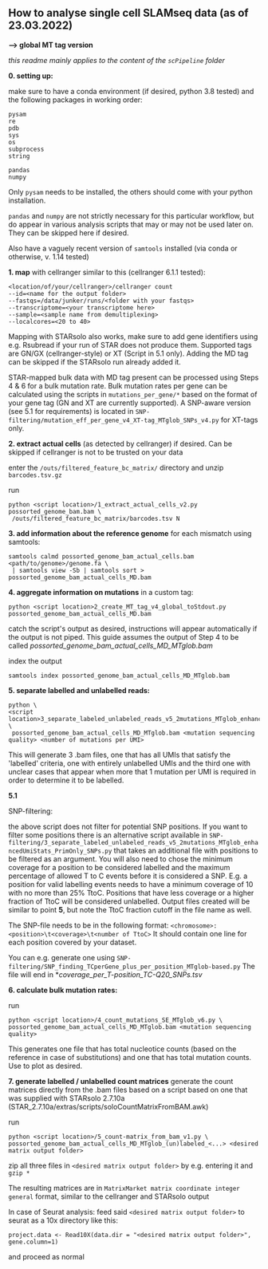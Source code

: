 How to analyse single cell SLAMseq data (as of 23.03.2022)
--

**--> global MT tag version**

*this readme mainly applies to the content of the ```scPipeline``` folder*

**0. setting up:**

make sure to have a conda environment (if desired, python 3.8 tested) and the following packages in working order:
```
pysam
re
pdb
sys
os
subprocess
string

pandas
numpy
```
Only ```pysam``` needs to be installed, the others should come with your python installation.

```pandas``` and ```numpy``` are not strictly necessary for this particular workflow, but do appear in various analysis scripts that may or may not be used later on. They can be skipped here if desired.

Also have a vaguely recent version of ```samtools``` installed (via conda or otherwise, v. 1.14 tested)

**1. map** with cellranger similar to this (cellranger 6.1.1 tested):
```
<location/of/your/cellranger>/cellranger count
--id=<name for the output folder>
--fastqs=/data/junker/runs/<folder with your fastqs>
--transcriptome=<your transcriptome here>
--sample=<sample name from demultiplexing>
--localcores=<20 to 40>
```

Mapping with STARsolo also works, make sure to add gene identifiers using e.g. Rsubread if your run of STAR does not produce them. Supported tags are GN/GX (cellranger-style) or XT (Script in 5.1 only). Adding the MD tag can be skipped if the STARsolo run already added it.

STAR-mapped bulk data with MD tag present can be processed using Steps 4 & 6 for a bulk mutation rate. Bulk mutation rates per gene can be calculated using the scripts in ```mutations_per_gene/*``` based on the format of your gene tag (GN and XT are currently supported). A SNP-aware version (see 5.1 for requirements) is located in ```SNP-filtering/mutation_eff_per_gene_v4_XT-tag_MTglob_SNPs_v4.py``` for XT-tags only.

**2. extract actual cells** (as detected by cellranger) if desired. Can be skipped if cellranger is not to be trusted on your data

enter the ```/outs/filtered_feature_bc_matrix/``` directory and unzip ```barcodes.tsv.gz```

run
```
python <script location>/1_extract_actual_cells_v2.py possorted_genome_bam.bam \
 /outs/filtered_feature_bc_matrix/barcodes.tsv N
```

**3. add information about the reference genome** for each mismatch using samtools:
```
samtools calmd possorted_genome_bam_actual_cells.bam <path/to/genome>/genome.fa \
 | samtools view -Sb | samtools sort > possorted_genome_bam_actual_cells_MD.bam
```

**4. aggregate information on mutations** in a custom tag:
```
python <script location>2_create_MT_tag_v4_global_toStdout.py possorted_genome_bam_actual_cells_MD.bam
```
catch the script's output as desired, instructions will appear automatically if the output is not piped.
This guide assumes the output of Step 4 to be called *possorted_genome_bam_actual_cells_MD_MTglob.bam*

index the output
```
samtools index possorted_genome_bam_actual_cells_MD_MTglob.bam
```

**5. separate labelled and unlabelled reads:**
```
python \
<script location>3_separate_labeled_unlabeled_reads_v5_2mutations_MTglob_enhancedUmiStats_PrimOnly.py \
 possorted_genome_bam_actual_cells_MD_MTglob.bam <mutation sequencing quality> <number of mutations per UMI>
 ```
This will generate 3 .bam files, one that has all UMIs that satisfy the 'labelled' criteria, one with entirely unlabelled UMIs and the third one with unclear cases that appear when more that 1 mutation per UMI is required in order to determine it to be labelled.

**5.1**

SNP-filtering:

the above script does not filter for potential SNP positions. If you want to filter some positions there is an alternative script available in ```SNP-filtering/3_separate_labeled_unlabeled_reads_v5_2mutations_MTglob_enhancedUmiStats_PrimOnly_SNPs.py```
that takes an additional file with positions to be filtered as an argument. You will also need to chose the minimum coverage for a position to be considered labelled and the maximum percentage of allowed T to C events before it is considered a SNP. E.g. a position for valid labelling events needs to have a minimum coverage of 10 with no more than 25% TtoC. Positions that have less coverage or a higher fraction of TtoC will be considered unlabelled.
Output files created will be similar to point **5**, but note the TtoC fraction cutoff in the file name as well.

The SNP-file needs to be in the following format:
```<chromosome>:<position>\t<coverage>\t<number of TtoC>```
It should contain one line for each position covered by your dataset.

You can e.g. generate one using
```SNP-filtering/SNP_finding_TCperGene_plus_per_position_MTglob-based.py```
The file will end in **coverage_per_T-position_TC-Q20_SNPs.tsv*

**6. calculate bulk mutation rates:**

run
```
python <script location>/4_count_mutations_SE_MTglob_v6.py \
possorted_genome_bam_actual_cells_MD_MTglob.bam <mutation sequencing quality>
```
This generates one file that has total nucleotice counts (based on the reference in case of substitutions) and one that has total mutation counts. Use to plot as desired.


**7. generate labelled / unlabelled count matrices**
generate the count matrices directly from the .bam files based on a script based on one that was supplied with STARsolo 2.7.10a (STAR_2.7.10a/extras/scripts/soloCountMatrixFromBAM.awk)

run
```
python <script location>/5_count-matrix_from_bam_v1.py \
possorted_genome_bam_actual_cells_MD_MTglob_(un)labeled_<...> <desired matrix output folder>
```

zip all three files in ```<desired matrix output folder>``` by e.g. entering it and ```gzip *```

The resulting matrices are in ```MatrixMarket matrix coordinate integer general``` format, similar to the cellranger and STARsolo output

In case of Seurat analysis: feed said ```<desired matrix output folder>``` to seurat as a 10x directory like this:
```
project.data <- Read10X(data.dir = "<desired matrix output folder>", gene.column=1)
```
and proceed as normal
